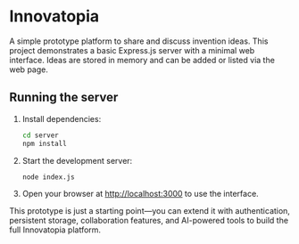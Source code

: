 # Innovatopia

A simple prototype platform to share and discuss invention ideas. This project demonstrates a basic Express.js server with a minimal web interface. Ideas are stored in memory and can be added or listed via the web page.

## Running the server

1. Install dependencies:
   ```bash
   cd server
   npm install
   ```
2. Start the development server:
   ```bash
   node index.js
   ```
3. Open your browser at [http://localhost:3000](http://localhost:3000) to use the interface.

This prototype is just a starting point—you can extend it with authentication, persistent storage, collaboration features, and AI-powered tools to build the full Innovatopia platform.
